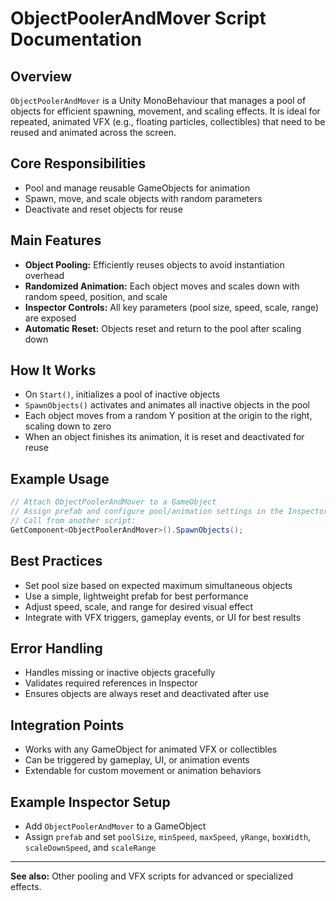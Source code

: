 # ObjectPoolerAndMover Script Documentation

## Overview
`ObjectPoolerAndMover` is a Unity MonoBehaviour that manages a pool of objects for efficient spawning, movement, and scaling effects. It is ideal for repeated, animated VFX (e.g., floating particles, collectibles) that need to be reused and animated across the screen.

## Core Responsibilities
- Pool and manage reusable GameObjects for animation
- Spawn, move, and scale objects with random parameters
- Deactivate and reset objects for reuse

## Main Features
- **Object Pooling:** Efficiently reuses objects to avoid instantiation overhead
- **Randomized Animation:** Each object moves and scales down with random speed, position, and scale
- **Inspector Controls:** All key parameters (pool size, speed, scale, range) are exposed
- **Automatic Reset:** Objects reset and return to the pool after scaling down

## How It Works
- On `Start()`, initializes a pool of inactive objects
- `SpawnObjects()` activates and animates all inactive objects in the pool
- Each object moves from a random Y position at the origin to the right, scaling down to zero
- When an object finishes its animation, it is reset and deactivated for reuse

## Example Usage
```csharp
// Attach ObjectPoolerAndMover to a GameObject
// Assign prefab and configure pool/animation settings in the Inspector
// Call from another script:
GetComponent<ObjectPoolerAndMover>().SpawnObjects();
```

## Best Practices
- Set pool size based on expected maximum simultaneous objects
- Use a simple, lightweight prefab for best performance
- Adjust speed, scale, and range for desired visual effect
- Integrate with VFX triggers, gameplay events, or UI for best results

## Error Handling
- Handles missing or inactive objects gracefully
- Validates required references in Inspector
- Ensures objects are always reset and deactivated after use

## Integration Points
- Works with any GameObject for animated VFX or collectibles
- Can be triggered by gameplay, UI, or animation events
- Extendable for custom movement or animation behaviors

## Example Inspector Setup
- Add `ObjectPoolerAndMover` to a GameObject
- Assign `prefab` and set `poolSize`, `minSpeed`, `maxSpeed`, `yRange`, `boxWidth`, `scaleDownSpeed`, and `scaleRange`

---
**See also:** Other pooling and VFX scripts for advanced or specialized effects. 